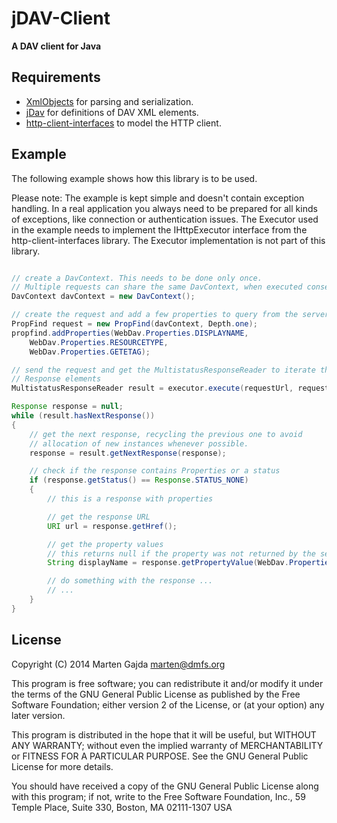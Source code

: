 
# jDAV-Client

__A DAV client for Java__


## Requirements

* [XmlObjects](https://github.com/dmfs/xmlobjects) for parsing and serialization.
* [jDav](https://github.com/dmfs/jdav) for definitions of DAV XML elements.
* [http-client-interfaces](https://github.com/dmfs/http-client-interfaces) to model the HTTP client.

## Example

The following example shows how this library is to be used.

Please note: The example is kept simple and doesn't contain exception handling. In a real application you always need to be prepared for all kinds of exceptions, like connection or authentication issues.
The Executor used in the example needs to implement the IHttpExecutor interface from the http-client-interfaces library. The Executor implementation is not part of this library.

```java

// create a DavContext. This needs to be done only once.
// Multiple requests can share the same DavContext, when executed consecutively.
DavContext davContext = new DavContext();

// create the request and add a few properties to query from the server
PropFind request = new PropFind(davContext, Depth.one);
propfind.addProperties(WebDav.Properties.DISPLAYNAME,
    WebDav.Properties.RESOURCETYPE,
    WebDav.Properties.GETETAG);

// send the request and get the MultistatusResponseReader to iterate the
// Response elements
MultistatusResponseReader result = executor.execute(requestUrl, request);

Response response = null;
while (result.hasNextResponse())
{
    // get the next response, recycling the previous one to avoid
    // allocation of new instances whenever possible.
    response = result.getNextResponse(response);

    // check if the response contains Properties or a status
    if (response.getStatus() == Response.STATUS_NONE)
    {
        // this is a response with properties

        // get the response URL
        URI url = response.getHref();

        // get the property values
        // this returns null if the property was not returned by the server
        String displayName = response.getPropertyValue(WebDav.Properties.DISPLAYNAME);

        // do something with the response ...
        // ...
    }
}

```

## License

Copyright (C) 2014 Marten Gajda <marten@dmfs.org>

This program is free software; you can redistribute it and/or modify
it under the terms of the GNU General Public License as published
by the Free Software Foundation; either version 2 of the License,
or (at your option) any later version.

This program is distributed in the hope that it will be useful, but
WITHOUT ANY WARRANTY; without even the implied warranty of
MERCHANTABILITY or FITNESS FOR A PARTICULAR PURPOSE. See the GNU
General Public License for more details.

You should have received a copy of the GNU General Public License
along with this program; if not, write to the Free Software
Foundation, Inc., 59 Temple Place, Suite 330, Boston, MA 02111-1307
USA
